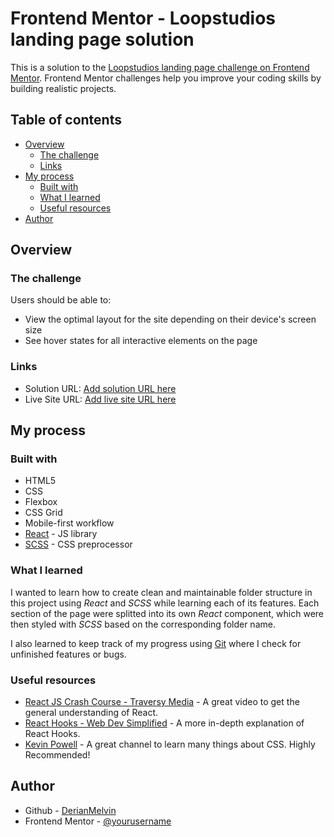 # Frontend Mentor - Loopstudios landing page solution

This is a solution to the [Loopstudios landing page challenge on Frontend Mentor](https://www.frontendmentor.io/challenges/loopstudios-landing-page-N88J5Onjw). Frontend Mentor challenges help you improve your coding skills by building realistic projects. 

## Table of contents

- [Overview](#overview)
  - [The challenge](#the-challenge)
  - [Links](#links)
- [My process](#my-process)
  - [Built with](#built-with)
  - [What I learned](#what-i-learned)
  - [Useful resources](#useful-resources)
- [Author](#author)

## Overview

### The challenge

Users should be able to:

- View the optimal layout for the site depending on their device's screen size
- See hover states for all interactive elements on the page
### Links

- Solution URL: [Add solution URL here](https://your-solution-url.com)
- Live Site URL: [Add live site URL here](https://your-live-site-url.com)

## My process

### Built with

- HTML5
- CSS
- Flexbox
- CSS Grid
- Mobile-first workflow
- [React](https://reactjs.org/) - JS library
- [SCSS](https://sass-lang.com/) - CSS preprocessor

### What I learned

I wanted to learn how to create clean and maintainable folder structure in this project using *React* and *SCSS* while learning each of its features. Each section of the page were splitted into its own *React* component, which were then styled with *SCSS* based on the corresponding folder name. 

I also learned to keep track of my progress using [Git](https://git-scm.com/) where I check for unfinished features or bugs.
### Useful resources

- [React JS Crash Course - Traversy Media](https://www.youtube.com/watch?v=w7ejDZ8SWv8) - A great video to get the general understanding of React.
- [React Hooks - Web Dev Simplified](https://www.youtube.com/playlist?list=PLZlA0Gpn_vH8EtggFGERCwMY5u5hOjf-h) - A more in-depth explanation of React Hooks.
- [Kevin Powell](https://www.youtube.com/kepowob/videos) - A great channel to learn many things about CSS. Highly Recommended!

## Author

- Github - [DerianMelvin](https://github.com/DerianMelvin)
- Frontend Mentor - [@yourusername](https://www.frontendmentor.io/profile/DerianMelvin)
